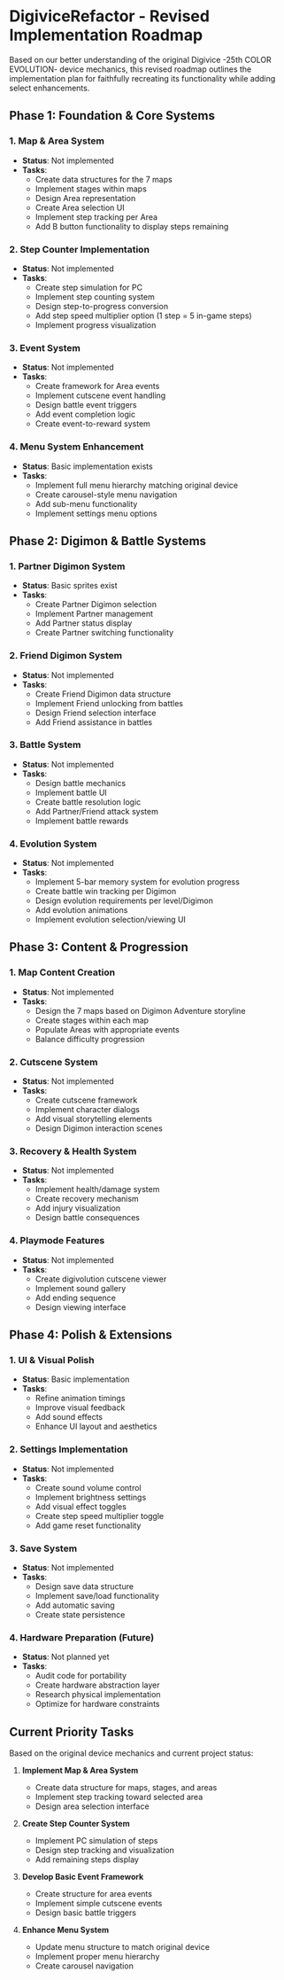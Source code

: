 # DigiviceRefactor - Revised Implementation Roadmap

Based on our better understanding of the original Digivice -25th COLOR EVOLUTION- device mechanics, this revised roadmap outlines the implementation plan for faithfully recreating its functionality while adding select enhancements.

## Phase 1: Foundation & Core Systems

### 1. Map & Area System
- **Status**: Not implemented
- **Tasks**:
  - Create data structures for the 7 maps
  - Implement stages within maps
  - Design Area representation
  - Create Area selection UI
  - Implement step tracking per Area
  - Add B button functionality to display steps remaining

### 2. Step Counter Implementation
- **Status**: Not implemented
- **Tasks**:
  - Create step simulation for PC
  - Implement step counting system
  - Design step-to-progress conversion
  - Add step speed multiplier option (1 step = 5 in-game steps)
  - Implement progress visualization

### 3. Event System
- **Status**: Not implemented
- **Tasks**:
  - Create framework for Area events
  - Implement cutscene event handling
  - Design battle event triggers
  - Add event completion logic
  - Create event-to-reward system

### 4. Menu System Enhancement
- **Status**: Basic implementation exists
- **Tasks**:
  - Implement full menu hierarchy matching original device
  - Create carousel-style menu navigation
  - Add sub-menu functionality
  - Implement settings menu options

## Phase 2: Digimon & Battle Systems

### 1. Partner Digimon System
- **Status**: Basic sprites exist
- **Tasks**:
  - Create Partner Digimon selection
  - Implement Partner management
  - Add Partner status display
  - Create Partner switching functionality

### 2. Friend Digimon System
- **Status**: Not implemented
- **Tasks**:
  - Create Friend Digimon data structure
  - Implement Friend unlocking from battles
  - Design Friend selection interface
  - Add Friend assistance in battles

### 3. Battle System
- **Status**: Not implemented
- **Tasks**:
  - Design battle mechanics
  - Implement battle UI
  - Create battle resolution logic
  - Add Partner/Friend attack system
  - Implement battle rewards

### 4. Evolution System
- **Status**: Not implemented
- **Tasks**:
  - Implement 5-bar memory system for evolution progress
  - Create battle win tracking per Digimon
  - Design evolution requirements per level/Digimon
  - Add evolution animations
  - Implement evolution selection/viewing UI

## Phase 3: Content & Progression

### 1. Map Content Creation
- **Status**: Not implemented
- **Tasks**:
  - Design the 7 maps based on Digimon Adventure storyline
  - Create stages within each map
  - Populate Areas with appropriate events
  - Balance difficulty progression

### 2. Cutscene System
- **Status**: Not implemented
- **Tasks**:
  - Create cutscene framework
  - Implement character dialogs
  - Add visual storytelling elements
  - Design Digimon interaction scenes

### 3. Recovery & Health System
- **Status**: Not implemented
- **Tasks**:
  - Implement health/damage system
  - Create recovery mechanism
  - Add injury visualization
  - Design battle consequences

### 4. Playmode Features
- **Status**: Not implemented
- **Tasks**:
  - Create digivolution cutscene viewer
  - Implement sound gallery
  - Add ending sequence
  - Design viewing interface

## Phase 4: Polish & Extensions

### 1. UI & Visual Polish
- **Status**: Basic implementation
- **Tasks**:
  - Refine animation timings
  - Improve visual feedback
  - Add sound effects
  - Enhance UI layout and aesthetics

### 2. Settings Implementation
- **Status**: Not implemented
- **Tasks**:
  - Create sound volume control
  - Implement brightness settings
  - Add visual effect toggles
  - Create step speed multiplier toggle
  - Add game reset functionality

### 3. Save System
- **Status**: Not implemented
- **Tasks**:
  - Design save data structure
  - Implement save/load functionality
  - Add automatic saving
  - Create state persistence

### 4. Hardware Preparation (Future)
- **Status**: Not planned yet
- **Tasks**:
  - Audit code for portability
  - Create hardware abstraction layer
  - Research physical implementation
  - Optimize for hardware constraints

## Current Priority Tasks

Based on the original device mechanics and current project status:

1. **Implement Map & Area System**
   - Create data structure for maps, stages, and areas
   - Implement step tracking toward selected area
   - Design area selection interface

2. **Create Step Counter System**
   - Implement PC simulation of steps
   - Design step tracking and visualization
   - Add remaining steps display

3. **Develop Basic Event Framework**
   - Create structure for area events
   - Implement simple cutscene events
   - Design basic battle triggers

4. **Enhance Menu System**
   - Update menu structure to match original device
   - Implement proper menu hierarchy
   - Create carousel navigation
